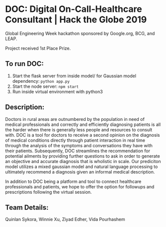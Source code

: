 # DOC: Digital On-Call-Healthcare Consultant | Hack the Globe 2019
Global Engineering Week hackathon sponsored by Google.org, BCG, and LEAP.

Project received 1st Place Prize.

## To run DOC:
1. Start the flask server from inside model/ for Gaussian model dependency: `python app.py`
2. Start the node server: `npm start`
3. Run inside virtual environment with python3

## Description:
Doctors in rural areas are outnumbered by the population in need of medical professionals and correctly and efficiently diagnosing patients is all the harder when there is generally less people and resources to consult with. DOC is a tool for doctors to receive a second opinion on the diagnosis of medical conditions directly through patient interaction in real time through the analysis of the symptoms and conversations they have with their patients. Subsequently, DOC streamlines the recommendation for potential ailments by providing further questions to ask in order to generate an objective and accurate diagnosis that is wholistic in scale. Our prediciton model utilizes a mixed gaussian model and natural language processing to ultimately recommend a diagnosis given an informal medical description.

In addition to DOC being a platform and tool to connect healthcare professionals and patients, we hope to offer the option for followups and prescriptions following the virtual session.

## Team Details:
Quinlan Sykora, Winnie Xu, Ziyad Edher, Vida Pourhashem
